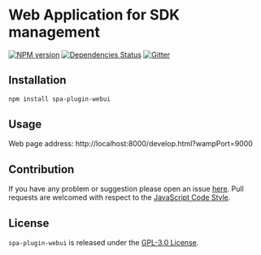 Web Application for SDK management
==================================

[![NPM version](https://img.shields.io/npm/v/spa-plugin-webui.svg?style=flat-square)](https://www.npmjs.com/package/spa-plugin-webui)
[![Dependencies Status](https://img.shields.io/david/spasdk/plugin-webui.svg?style=flat-square)](https://david-dm.org/spasdk/plugin-webui)
[![Gitter](https://img.shields.io/badge/gitter-join%20chat-blue.svg?style=flat-square)](https://gitter.im/DarkPark/spasdk)


## Installation ##

```bash
npm install spa-plugin-webui
```


## Usage ##

Web page address: http://localhost:8000/develop.html?wampPort=9000


## Contribution ##

If you have any problem or suggestion please open an issue [here](https://github.com/spasdk/plugin-webui/issues).
Pull requests are welcomed with respect to the [JavaScript Code Style](https://github.com/DarkPark/jscs).


## License ##

`spa-plugin-webui` is released under the [GPL-3.0 License](http://opensource.org/licenses/GPL-3.0).
